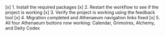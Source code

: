 [x] 1. Install the required packages
[x] 2. Restart the workflow to see if the project is working
[x] 3. Verify the project is working using the feedback tool
[x] 4. Migration completed and Athenaeum navigation links fixed
[x] 5. All four Athenaeum buttons now working: Calendar, Grimoires, Alchemy, and Deity Codex